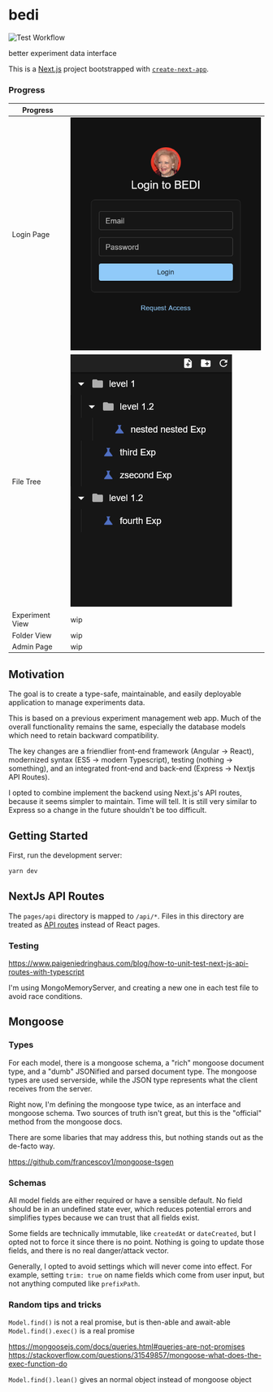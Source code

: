 # bedi

![Test Workflow](https://github.com/zhengkyl/bedi/actions/workflows/test.yml/badge.svg)

better experiment data interface

This is a [Next.js](https://nextjs.org/) project bootstrapped with [`create-next-app`](https://github.com/vercel/next.js/tree/canary/packages/create-next-app).

### Progress

| Progress        |                                          |
| --------------- | ---------------------------------------- |
| Login Page      | ![Login page](./readme/login.png)        |
| File Tree       | ![File Tree page](./readme/fileTree.png) |
| Experiment View | wip                                      |
| Folder View     | wip                                      |
| Admin Page      | wip                                      |

## Motivation

The goal is to create a type-safe, maintainable, and easily deployable application to manage experiments data.

This is based on a previous experiment management web app. Much of the overall functionality remains the same, especially the database models which need to retain backward compatibility.

The key changes are a friendlier front-end framework (Angular -> React), modernized syntax (ES5 -> modern Typescript), testing (nothing -> something), and an integrated front-end and back-end (Express -> Nextjs API Routes).

I opted to combine implement the backend using Next.js's API routes, because it seems simpler to maintain. Time will tell. It is still very similar to Express so a change in the future shouldn't be too difficult.

## Getting Started

First, run the development server:

```bash
yarn dev
```

## NextJs API Routes

The `pages/api` directory is mapped to `/api/*`. Files in this directory are treated as [API routes](https://nextjs.org/docs/api-routes/introduction) instead of React pages.

### Testing

https://www.paigeniedringhaus.com/blog/how-to-unit-test-next-js-api-routes-with-typescript

I'm using MongoMemoryServer, and creating a new one in each test file to avoid race conditions.

## Mongoose

### Types

For each model, there is a mongoose schema, a "rich" mongoose document type, and a "dumb" JSONified and parsed document type. The mongoose types are used serverside, while the JSON type represents what the client receives from the server.

Right now, I'm defining the mongoose type twice, as an interface and mongoose schema. Two sources of truth isn't great, but this is the "official" method from the mongoose docs.

There are some libaries that may address this, but nothing stands out as the de-facto way.

https://github.com/francescov1/mongoose-tsgen

### Schemas

All model fields are either required or have a sensible default. No field should be in an undefined state ever, which reduces potential errors and simplifies types because we can trust that all fields exist.

Some fields are technically immutable, like `createdAt` or `dateCreated`, but I opted not to force it since there is no point. Nothing is going to update those fields, and there is no real danger/attack vector.

Generally, I opted to avoid settings which will never come into effect. For example, setting `trim: true` on name fields which come from user input, but not anything computed like `prefixPath`.

### Random tips and tricks

`Model.find()` is not a real promise, but is then-able and await-able
`Model.find().exec()` is a real promise

https://mongoosejs.com/docs/queries.html#queries-are-not-promises
https://stackoverflow.com/questions/31549857/mongoose-what-does-the-exec-function-do

`Model.find().lean()` gives an normal object instead of mongoose object
